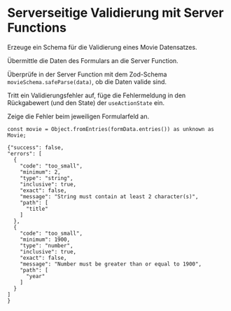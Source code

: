 # Serverseitige Validierung mit Server Functions

Erzeuge ein Schema für die Validierung eines Movie Datensatzes.

Übermittle die Daten des Formulars an die Server Function.

Überprüfe in der Server Function mit dem Zod-Schema `movieSchema.safeParse(data)`, ob die Daten valide sind.

Tritt ein Validierungsfehler auf, füge die Fehlermeldung in den Rückgabewert (und den State) der `useActionState` ein.

Zeige die Fehler beim jeweiligen Formularfeld an.

`const movie = Object.fromEntries(formData.entries()) as unknown as Movie;`

```
{"success": false,
"errors": [
  {
    "code": "too_small",
    "minimum": 2,
    "type": "string",
    "inclusive": true,
    "exact": false,
    "message": "String must contain at least 2 character(s)",
    "path": [
      "title"
    ]
  },
  {
    "code": "too_small",
    "minimum": 1900,
    "type": "number",
    "inclusive": true,
    "exact": false,
    "message": "Number must be greater than or equal to 1900",
    "path": [
      "year"
    ]
  }
]
}
```
